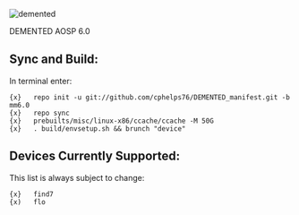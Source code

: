 ![demented](https://cloud.githubusercontent.com/assets/2730592/15449450/c0d25a0e-1f43-11e6-9c5f-113eec62807f.png)

DEMENTED AOSP 6.0

Sync and Build:
---------------

In terminal enter:

    {x}   repo init -u git://github.com/cphelps76/DEMENTED_manifest.git -b mm6.0
    {x}   repo sync
    {x}   prebuilts/misc/linux-x86/ccache/ccache -M 50G
    {x}   . build/envsetup.sh && brunch "device"

Devices Currently Supported:
----------------------------

This list is always subject to change:

    {x}   find7
    {x)   flo
